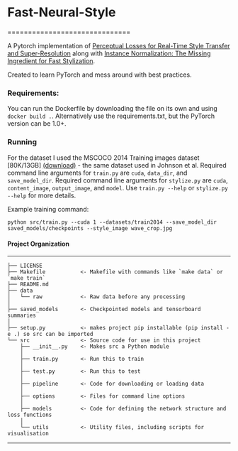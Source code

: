 # Fast-Neural-Style
==============================

A Pytorch implementation of [Perceptual Losses for Real-Time Style Transfer and Super-Resolution](https://arxiv.org/abs/1603.08155) along with [Instance Normalization: The Missing Ingredient for Fast Stylization](https://arxiv.org/abs/1607.08022).

Created to learn PyTorch and mess around with best practices.

### Requirements:

You can run the Dockerfile by downloading the file on its own and using `docker build .`. Alternatively use the requirements.txt, but the PyTorch version can be 1.0+.

### Running

For the dataset I used the MSCOCO 2014 Training images dataset [80K/13GB] [(download)](http://mscoco.org/dataset/#download) - the same dataset used in Johnson et al. Required command line arguments for `train.py` are `cuda`, `data_dir`, and `save_model_dir`. Required command line arguments for `stylize.py` are `cuda`, `content_image`, `output_image`, and `model`. Use `train.py --help`  or `stylize.py --help` for more details.

Example training command:

```
python src/train.py --cuda 1 --datasets/train2014 --save_model_dir saved_models/checkpoints --style_image wave_crop.jpg
```

#### Project Organization
------------

    ├── LICENSE
    ├── Makefile           <- Makefile with commands like `make data` or `make train`
    ├── README.md
    ├── data
    │   └── raw            <- Raw data before any processing
    │
    ├── saved_models       <- Checkpointed models and tensorboard summaries
    │
    ├── setup.py           <- makes project pip installable (pip install -e .) so src can be imported
    └── src                <- Source code for use in this project
        ├── __init__.py    <- Makes src a Python module
        │
        ├── train.py       <- Run this to train
        │
        ├── test.py        <- Run this to test
        │
        ├── pipeline       <- Code for downloading or loading data  
        │
        ├── options        <- Files for command line options
        │
        ├── models         <- Code for defining the network structure and loss functions
        │
        └── utils          <- Utility files, including scripts for visualisation

--------

